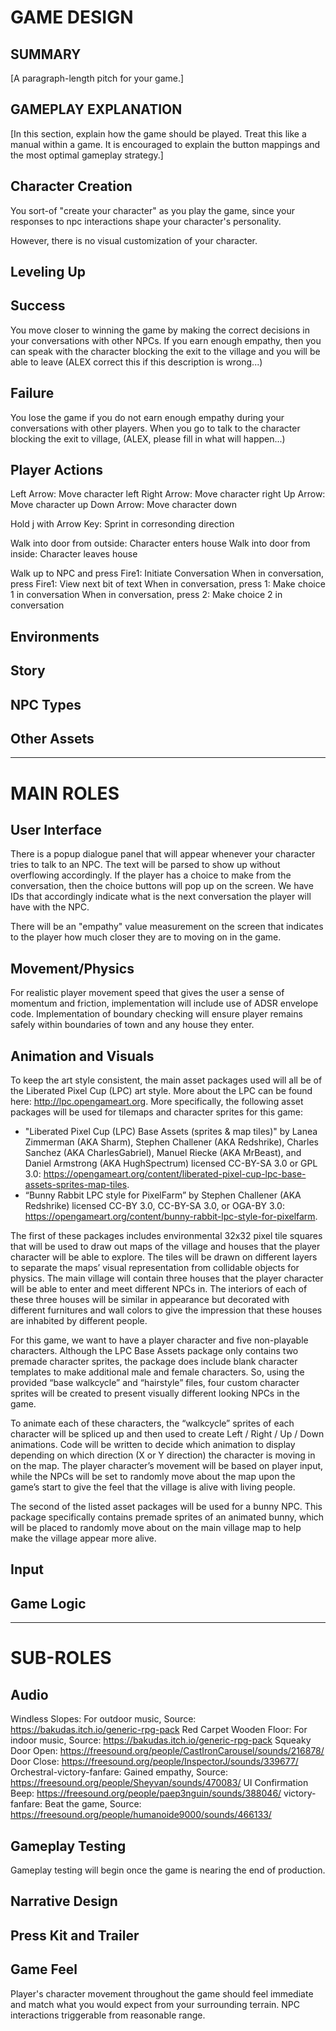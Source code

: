 # GAME DESIGN

## SUMMARY
[A paragraph-length pitch for your game.]

## GAMEPLAY EXPLANATION 
[In this section, explain how the game should be played. Treat this like a manual within a game. It is encouraged to explain the button mappings and the most optimal gameplay strategy.]

## Character Creation
You sort-of "create your character" as you play the game, since your responses
to npc interactions shape your character's personality.

However, there is no visual customization of your character.

## Leveling Up

## Success
You move closer to winning the game by making the correct decisions in your
conversations with other NPCs. If you earn enough empathy, then you can speak
with the character blocking the exit to the village and you will be able to
leave (ALEX correct this if this description is wrong...)

## Failure
You lose the game if you do not earn enough empathy during your conversations
with other players. When you go to talk to the character blocking the exit to
village, (ALEX, please fill in what will happen...)

## Player Actions
Left Arrow: Move character left
Right Arrow: Move character right
Up Arrow: Move character up
Down Arrow: Move character down

Hold j with Arrow Key: Sprint in corresonding direction

Walk into door from outside: Character enters house
Walk into door from inside: Character leaves house

Walk up to NPC and press Fire1: Initiate Conversation
When in conversation, press Fire1: View next bit of text
When in conversation, press 1: Make choice 1 in conversation
When in conversation, press 2: Make choice 2 in conversation

## Environments

## Story

## NPC Types

## Other Assets

___
# MAIN ROLES

## User Interface
There is a popup dialogue panel that will appear whenever your character tries to talk to an NPC. The text will be parsed to show up without overflowing accordingly. If the player has a choice to make from the conversation, then the choice buttons will pop up on the screen. We have IDs that accordingly indicate what is the next conversation the player will have with the NPC. 

There will be an "empathy" value measurement on the screen that indicates to the player how much closer they are to moving on in the game. 

## Movement/Physics
For realistic player movement speed that gives the user a sense of momentum
and friction, implementation will include use of ADSR envelope code. 
Implementation of boundary checking will ensure player remains safely within
boundaries of town and any house they enter. 

## Animation and Visuals
To keep the art style consistent, the main asset packages used will all be of the Liberated Pixel Cup (LPC) art style. More about the LPC can be found here: http://lpc.opengameart.org. More specifically, the following asset packages will be used for tilemaps and character sprites for this game:
* "Liberated Pixel Cup (LPC) Base Assets (sprites & map tiles)" by Lanea Zimmerman (AKA Sharm), Stephen Challener (AKA Redshrike), Charles Sanchez (AKA CharlesGabriel), Manuel Riecke (AKA MrBeast), and Daniel Armstrong (AKA HughSpectrum) licensed CC-BY-SA 3.0 or GPL 3.0: https://opengameart.org/content/liberated-pixel-cup-lpc-base-assets-sprites-map-tiles. 
* “Bunny Rabbit LPC style for PixelFarm” by Stephen Challener (AKA Redshrike) licensed CC-BY 3.0, CC-BY-SA 3.0, or OGA-BY 3.0: https://opengameart.org/content/bunny-rabbit-lpc-style-for-pixelfarm.

The first of these packages includes environmental 32x32 pixel tile squares that will be used to draw out maps of the village and houses that the player character will be able to explore. The tiles will be drawn on different layers to separate the maps’ visual representation from collidable objects for physics. The main village will contain three houses that the player character will be able to enter and meet different NPCs in. The interiors of each of these three houses will be similar in appearance but decorated with different furnitures and wall colors to give the impression that these houses are inhabited by different people. 

For this game, we want to have a player character and five non-playable characters. Although the LPC Base Assets package only contains two premade character sprites, the package does include blank character templates to make additional male and female characters. So, using the provided “base walkcycle” and “hairstyle” files, four custom character sprites will be created to present visually different looking NPCs in the game. 

To animate each of these characters, the “walkcycle” sprites of each character will be spliced up and then used to create Left / Right / Up / Down animations. Code will be written to decide which animation to display depending on which direction (X or Y direction) the character is moving in on the map. The player character’s movement will be based on player input, while the NPCs will be set to randomly move about the map upon the game’s start to give the feel that the village is alive with living people. 

The second of the listed asset packages will be used for a bunny NPC. This package specifically contains premade sprites of an animated bunny, which will be placed to randomly move about on the main village map to help make the village appear more alive. 

## Input

## Game Logic

___
# SUB-ROLES

## Audio
Windless Slopes: For outdoor music, Source: https://bakudas.itch.io/generic-rpg-pack
Red Carpet Wooden Floor: For indoor music, Source: https://bakudas.itch.io/generic-rpg-pack
Squeaky Door Open: https://freesound.org/people/CastIronCarousel/sounds/216878/
Door Close: https://freesound.org/people/InspectorJ/sounds/339677/
Orchestral-victory-fanfare: Gained empathy, Source: https://freesound.org/people/Sheyvan/sounds/470083/
UI Confirmation Beep: https://freesound.org/people/paep3nguin/sounds/388046/
victory-fanfare: Beat the game, Source: https://freesound.org/people/humanoide9000/sounds/466133/

## Gameplay Testing
Gameplay testing will begin once the game is nearing the end of production. 

## Narrative Design

## Press Kit and Trailer

## Game Feel
Player's character movement throughout the game should feel immediate and 
match what you would expect from your surrounding terrain. NPC interactions
triggerable from reasonable range. 
